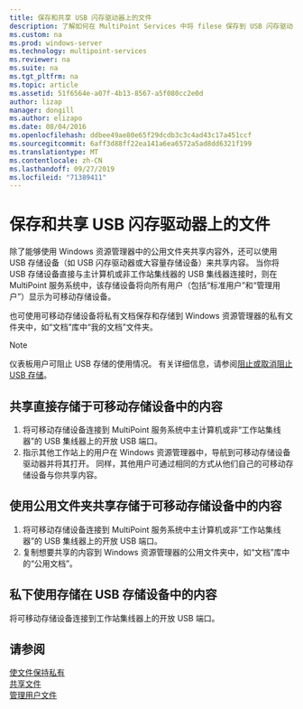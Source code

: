 ```yaml
---
title: 保存和共享 USB 闪存驱动器上的文件
description: 了解如何在 MultiPoint Services 中将 filese 保存到 USB 闪存驱动器
ms.custom: na
ms.prod: windows-server
ms.technology: multipoint-services
ms.reviewer: na
ms.suite: na
ms.tgt_pltfrm: na
ms.topic: article
ms.assetid: 51f6564e-a07f-4b13-8567-a5f080cc2e0d
author: lizap
manager: dongill
ms.author: elizapo
ms.date: 08/04/2016
ms.openlocfilehash: ddbee49ae80e65f29dcdb3c3c4ad43c17a451ccf
ms.sourcegitcommit: 6aff3d88ff22ea141a6ea6572a5ad8dd6321f199
ms.translationtype: MT
ms.contentlocale: zh-CN
ms.lasthandoff: 09/27/2019
ms.locfileid: "71389411"
---
```

# <a name="save-and-share-files-on-a-usb-flash-drive"></a>保存和共享 USB 闪存驱动器上的文件
除了能够使用 Windows 资源管理器中的公用文件夹共享内容外，还可以使用 USB 存储设备（如 USB 闪存驱动器或大容量存储设备）来共享内容。 当你将 USB 存储设备直接与主计算机或非工作站集线器的 USB 集线器连接时，则在 MultiPoint 服务系统中，该存储设备将向所有用户（包括“标准用户”和“管理用户”）显示为可移动存储设备。  
  
也可使用可移动存储设备将私有文档保存和存储到 Windows 资源管理器的私有文件夹中，如“文档”库中“我的文档”文件夹。  
  
 > [!NOTE]  
 > 仪表板用户可阻止 USB 存储的使用情况。 有关详细信息，请参阅[阻止或取消阻止 USB 存储](Block-or-Unblock-USB-Storage.md)。  
  
## <a name="to-share-content-that-is-stored-directly-on-a-removable-storage-device"></a>共享直接存储于可移动存储设备中的内容  
  
1.  将可移动存储设备连接到 MultiPoint 服务系统中主计算机或非“工作站集线器”的 USB 集线器上的开放 USB 端口。  
2.  指示其他工作站上的用户在 Windows 资源管理器中，导航到可移动存储设备驱动器并将其打开。 同样，其他用户可通过相同的方式从他们自己的可移动存储设备与你共享内容。  
  
## <a name="to-share-content-that-is-stored-on-a-removable-storage-device-by-using-public-folders"></a>使用公用文件夹共享存储于可移动存储设备中的内容  
  
1.  将可移动存储设备连接到 MultiPoint 服务系统中主计算机或非“工作站集线器”的 USB 集线器上的开放 USB 端口。  
2.  复制想要共享的内容到 Windows 资源管理器的公用文件夹中，如“文档”库中的“公用文档”。  
  
## <a name="to-privately-work-with-content-that-is-stored-on-a-usb-storage-device"></a>私下使用存储在 USB 存储设备中的内容  
  
将可移动存储设备连接到工作站集线器上的开放 USB 端口。  
  
## <a name="see-also"></a>请参阅  
[使文件保持私有](Keep-Files-Private.md)  
[共享文件](Share-Files.md)  
[管理用户文件](Manage-User-Files.md)
